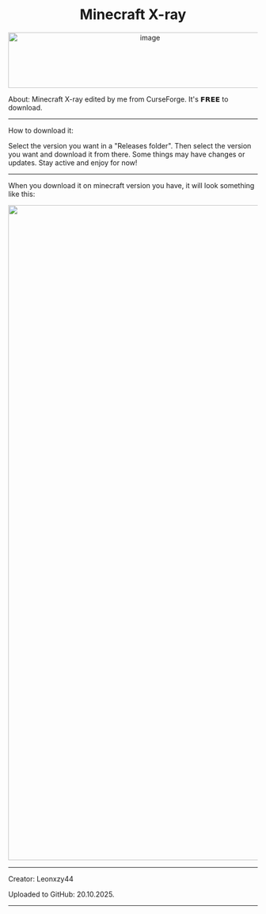 <h1 align="center"> Minecraft X-ray </h1>

<p align="center">

<img width="557" height="112" alt="image" src="https://github.com/user-attachments/assets/fa80bd96-9289-4a2d-8f5c-b98330e67775" />

</p>

About: Minecraft X-ray edited by me from CurseForge. It's 𝗙𝗥𝗘𝗘 to download.

---

How to download it: 

Select the version you want in a "Releases folder". Then select the version you want and download it from there. Some things may have changes or updates. Stay active and enjoy for now!

---

When you download it on minecraft version you have, it will look something like this:

<p align="center">

<img width="2559" height="1320" alt="image" src="https://github.com/user-attachments/assets/db79a460-1c28-4a22-8396-6ddbe33b52dc" />

</p>

---

Creator: Leonxzy44

Uploaded to GitHub: 20.10.2025.

---



